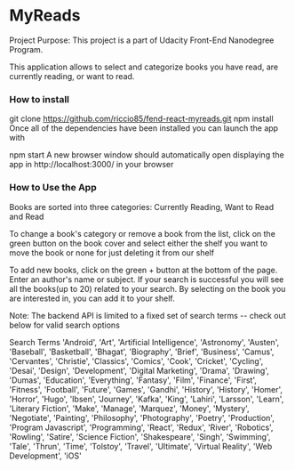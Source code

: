 # MyReads
Project Purpose:
This project is a part of Udacity Front-End Nanodegree Program.

This application allows to select and categorize books you have read, are currently reading, or want to read.

### How to install

git clone https://github.com/riccio85/fend-react-myreads.git
npm install
Once all of the dependencies have been installed you can launch the app with

npm start
A new browser window should automatically open displaying the app in http://localhost:3000/ in your browser

### How to Use the App
Books are sorted into three categories: Currently Reading, Want to Read and Read

To change a book's category or remove a book from the list, click on the green button on the book cover and select either the shelf you want to move the book  or none for just deleting it from our shelf

To add new books, click on the green + button at the bottom of the page. Enter an author's name or subject. If your search is successful you will see all the books(up to 20) related to your search. By selecting on the book you are interested in, you can add it to your shelf.

Note: The backend API is limited to a fixed set of search terms -- check out below for valid search options

Search Terms
'Android', 'Art', 'Artificial Intelligence', 'Astronomy', 'Austen', 'Baseball', 'Basketball', 'Bhagat', 'Biography', 'Brief', 'Business', 'Camus', 'Cervantes', 'Christie', 'Classics', 'Comics', 'Cook', 'Cricket', 'Cycling', 'Desai', 'Design', 'Development', 'Digital Marketing', 'Drama', 'Drawing', 'Dumas', 'Education', 'Everything', 'Fantasy', 'Film', 'Finance', 'First', 'Fitness', 'Football', 'Future', 'Games', 'Gandhi', 'History', 'History', 'Homer', 'Horror', 'Hugo', 'Ibsen', 'Journey', 'Kafka', 'King', 'Lahiri', 'Larsson', 'Learn', 'Literary Fiction', 'Make', 'Manage', 'Marquez', 'Money', 'Mystery', 'Negotiate', 'Painting', 'Philosophy', 'Photography', 'Poetry', 'Production', 'Program Javascript', 'Programming', 'React', 'Redux', 'River', 'Robotics', 'Rowling', 'Satire', 'Science Fiction', 'Shakespeare', 'Singh', 'Swimming', 'Tale', 'Thrun', 'Time', 'Tolstoy', 'Travel', 'Ultimate', 'Virtual Reality', 'Web Development', 'iOS'
